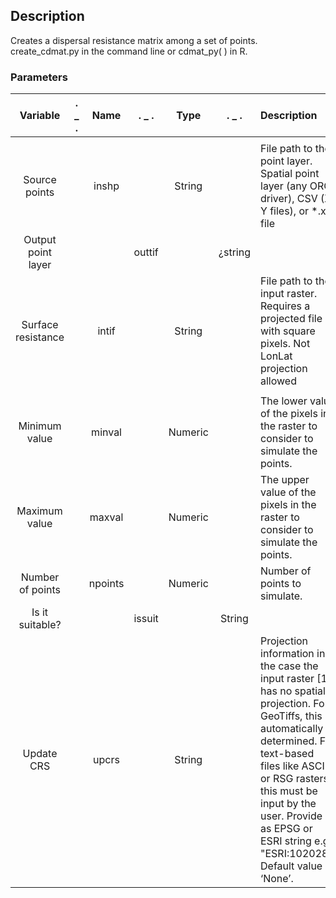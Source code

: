 ## Description

Creates a dispersal resistance matrix among a set of points. create_cdmat.py in the command line or cdmat_py( ) in R.

###  Parameters

| Variable          | .  _  . | Name            | .  _  .  |   Type | .  _  . | Description |
| :---------------: | :--: |:--------------:  | :----: | :-----------------: | :--: |:---------- |
| | | | | | | | |
|Source points |      | inshp|       | String|      |File path to the point layer. Spatial point layer (any ORG driver), CSV (X, Y files), or *.xy file|
| Output point layer| |  |outtif|  | ¿string| |File path to the output point layer. Written in ESRI Shapefile format.|
| Surface resistance |   |intif|     | String|      | File path to the input raster. Requires a projected file with square pixels. Not LonLat projection allowed|
| | | | | | | | |
|Minimum value| |minval| | Numeric| | The lower value of the pixels in the raster to consider to simulate the points.
|Maximum value| |maxval| | Numeric| | The upper value of the pixels in the raster to consider to simulate the points. 
|Number of points | |npoints|  |Numeric|  | Number of points to simulate.
|Is it suitable?| | | issuit|  |String|  |‘Yes’ (default) or ‘No’. Indicates if the provided raster [1]  is suitability. If so, the script will likely sample higher value pixels. If ‘No’, will assume it is resistance and will sample more likely lower values
|Update CRS | | upcrs| |String| |Projection information in the case the input raster [1] has no spatial projection. For GeoTiffs, this is automatically determined. For text-based files like ASCII or RSG rasters, this must be input by the user. Provide it as EPSG or ESRI string e.g. "ESRI:102028". Default value is ‘None’.